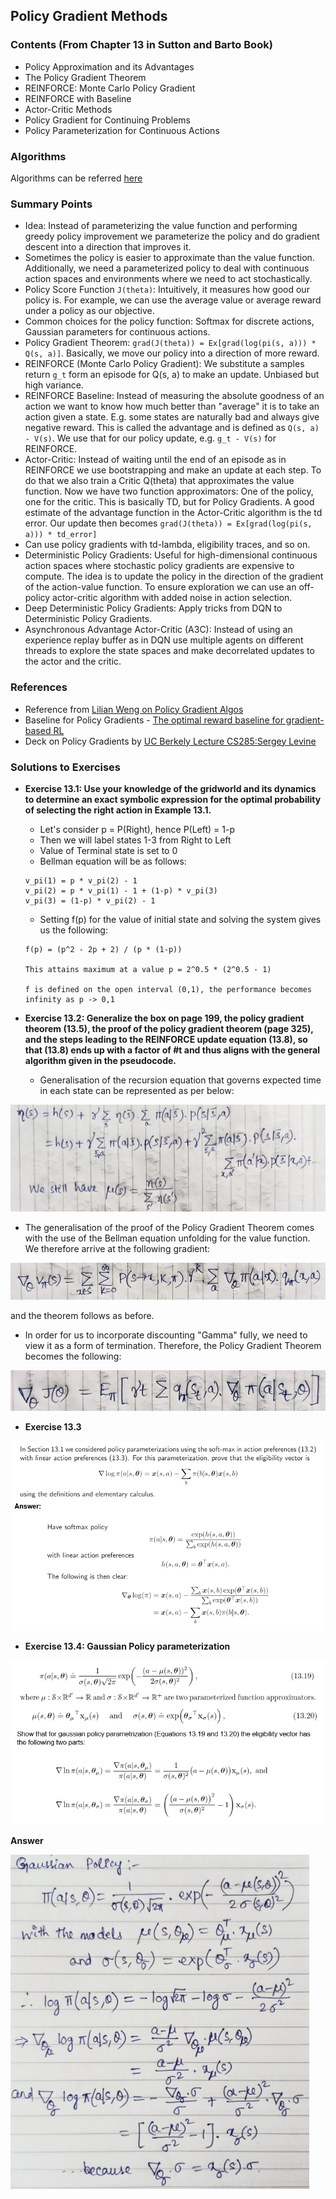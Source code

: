 
## Policy Gradient Methods 

### Contents (From Chapter 13 in Sutton and Barto Book)
- Policy Approximation and its Advantages
- The Policy Gradient Theorem
- REINFORCE: Monte Carlo Policy Gradient
- REINFORCE with Baseline
- Actor-Critic Methods
- Policy Gradient for Continuing Problems
- Policy Parameterization for Continuous Actions

### Algorithms

Algorithms can be referred [here](https://github.com/kkm24132/ReinforcementLearning/tree/main/07_PolicyGradientMethods/Algorithms)

### Summary Points
- Idea: Instead of parameterizing the value function and performing greedy policy improvement we parameterize the policy and do gradient descent into a direction that improves it.
- Sometimes the policy is easier to approximate than the value function. Additionally, we need a parameterized policy to deal with continuous action spaces and environments where we need to act stochastically.
- Policy Score Function ```J(theta)```: Intuitively, it measures how good our policy is. For example, we can use the average value or average reward under a policy as our objective.
- Common choices for the policy function: Softmax for discrete actions, Gaussian parameters for continuous actions.
- Policy Gradient Theorem: ```grad(J(theta)) = Ex[grad(log(pi(s, a))) * Q(s, a)]```. Basically, we move our policy into a direction of more reward.
- REINFORCE (Monte Carlo Policy Gradient): We substitute a samples return ```g_t``` form an episode for Q(s, a) to make an update. Unbiased but high variance.
- REINFORCE Baseline: Instead of measuring the absolute goodness of an action we want to know how much better than "average" it is to take an action given a state. E.g. some states are naturally bad and always give negative reward. This is called the advantage and is defined as ```Q(s, a) - V(s)```. We use that for our policy update, e.g. ```g_t - V(s)``` for REINFORCE.
- Actor-Critic: Instead of waiting until the end of an episode as in REINFORCE we use bootstrapping and make an update at each step. To do that we also train a Critic Q(theta) that approximates the value function. Now we have two function approximators: One of the policy, one for the critic. This is basically TD, but for Policy Gradients. A good estimate of the advantage function in the Actor-Critic algorithm is the td error. Our update then becomes ```grad(J(theta)) = Ex[grad(log(pi(s, a))) * td_error]```
- Can use policy gradients with td-lambda, eligibility traces, and so on.
- Deterministic Policy Gradients: Useful for high-dimensional continuous action spaces where stochastic policy gradients are expensive to compute. The idea is to update the policy in the direction of the gradient of the action-value function. To ensure exploration we can use an off-policy actor-critic algorithm with added noise in action selection.
- Deep Deterministic Policy Gradients: Apply tricks from DQN to Deterministic Policy Gradients.
- Asynchronous Advantage Actor-Critic (A3C): Instead of using an experience replay buffer as in DQN use multiple agents on different threads to explore the state spaces and make decorrelated updates to the actor and the critic.


### References
- Reference from [Lilian Weng on Policy Gradient Algos](https://lilianweng.github.io/lil-log/2018/04/08/policy-gradient-algorithms.html)
- Baseline for Policy Gradients - [The optimal reward baseline for gradient-based RL](https://arxiv.org/ftp/arxiv/papers/1301/1301.2315.pdf)
- Deck on Policy Gradients by [UC Berkely Lecture CS285:Sergey Levine](http://rail.eecs.berkeley.edu/deeprlcourse/static/slides/lec-5.pdf)

### Solutions to Exercises

- **Exercise 13.1: Use your knowledge of the gridworld and its dynamics to determine an exact symbolic expression for the optimal probability of selecting the right action in Example 13.1.**
  - Let's consider p = P(Right), hence P(Left) = 1-p
  - Then we will label states 1-3 from Right to Left
  - Value of Terminal state is set to 0
  - Bellman equation will be as follows:
  ```
  v_pi(1) = p * v_pi(2) - 1
  v_pi(2) = p * v_pi(1) - 1 + (1-p) * v_pi(3)
  v_pi(3) = (1-p) * v_pi(2) - 1
  ```
  - Setting f(p) for the value of initial state and solving the system gives us the following:
  ```
  f(p) = (p^2 - 2p + 2) / (p * (1-p))
  
  This attains maximum at a value p = 2^0.5 * (2^0.5 - 1)
  
  f is defined on the open interval (0,1), the performance becomes infinity as p -> 0,1
  ```

- **Exercise 13.2: Generalize the box on page 199, the policy gradient theorem (13.5), the proof of the policy gradient theorem (page 325), and the steps leading to the REINFORCE update equation (13.8), so that (13.8) ends up with a factor of #t and thus aligns with the general algorithm given in the pseudocode.**

  - Generalisation of the recursion equation that governs expected time in each state can be represented as per below: 

![Exercise solution 13.21](https://github.com/kkm24132/ReinforcementLearning/blob/main/07_PolicyGradientMethods/figure/Solution13.21.png) 


  - The generalisation of the proof of the Policy Gradient Theorem comes with the use of the Bellman equation unfolding for the value function. We therefore arrive at the following gradient:

![Exercise solution 13.22](https://github.com/kkm24132/ReinforcementLearning/blob/main/07_PolicyGradientMethods/figure/Solution13.22.png) 

and the theorem follows as before.

  - In order for us to incorporate discounting "Gamma" fully, we need to view it as a form of termination. Therefore, the Policy Gradient Theorem becomes the following:

![Exercise solution 13.23](https://github.com/kkm24132/ReinforcementLearning/blob/main/07_PolicyGradientMethods/figure/Solution13.23.png)


- **Exercise 13.3**


![Exercise solution 13.3](https://github.com/kkm24132/ReinforcementLearning/blob/main/07_PolicyGradientMethods/figure/Solution13.3.png)


- **Exercise 13.4: Gaussian Policy parameterization**

![Exercise problem 13.4](https://github.com/kkm24132/ReinforcementLearning/blob/main/07_PolicyGradientMethods/figure/Exercise13.4.png)

**Answer**
 
![Exercise solution 13.4](https://github.com/kkm24132/ReinforcementLearning/blob/main/07_PolicyGradientMethods/figure/Solution13.4.png)


